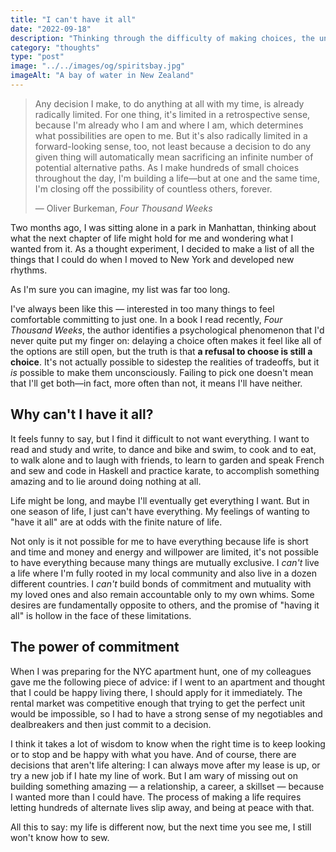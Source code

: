 ```yaml
---
title: "I can't have it all"
date: "2022-09-18"
description: "Thinking through the difficulty of making choices, the unavoidability of tradeoffs, and the power of commitment."
category: "thoughts"
type: "post"
image: "../../images/og/spiritsbay.jpg"
imageAlt: "A bay of water in New Zealand"
---
```


> Any decision I make, to do anything at all with my time, is already radically limited. For one thing, it's limited in a retrospective sense, because I'm already who I am and where I am, which determines what possibilities are open to me. But it's also radically limited in a forward-looking sense, too, not least because a decision to do any given thing will automatically mean sacrificing an infinite number of potential alternative paths. As I make hundreds of small choices throughout the day, I'm building a life—but at one and the same time, I'm closing off the possibility of countless others, forever.
>
> — Oliver Burkeman, _Four Thousand Weeks_

Two months ago, I was sitting alone in a park in Manhattan, thinking about what the next chapter of life might hold for me and wondering what I wanted from it. As a thought experiment, I decided to make a list of all the things that I could do when I moved to New York and developed new rhythms.

As I'm sure you can imagine, my list was far too long.

I've always been like this — interested in too many things to feel comfortable committing to just one. In a book I read recently, _Four Thousand Weeks_, the author identifies a psychological phenomenon that I'd never quite put my finger on: delaying a choice often makes it feel like all of the options are still open, but the truth is that **a refusal to choose is still a choice**. It's not actually possible to sidestep the realities of tradeoffs, but it _is_ possible to make them unconsciously. Failing to pick one doesn't mean that I'll get both—in fact, more often than not, it means I'll have neither.

## Why can't I have it all?

It feels funny to say, but I find it difficult to not want everything. I want to read and study and write, to dance and bike and swim, to cook and to eat, to walk alone and to laugh with friends, to learn to garden and speak French and sew and code in Haskell and practice karate, to accomplish something amazing and to lie around doing nothing at all.

Life might be long, and maybe I'll eventually get everything I want. But in one season of life, I just can't have everything. My feelings of wanting to "have it all" are at odds with the finite nature of life.

Not only is it not possible for me to have everything because life is short and time and money and energy and willpower are limited, it's not possible to have everything because many things are mutually exclusive. I _can't_ live a life where I'm fully rooted in my local community and also live in a dozen different countries. I _can't_ build bonds of commitment and mutuality with my loved ones and also remain accountable only to my own whims. Some desires are fundamentally opposite to others, and the promise of "having it all" is hollow in the face of these limitations.

## The power of commitment

When I was preparing for the NYC apartment hunt, one of my colleagues gave me the following piece of advice: if I went to an apartment and thought that I could be happy living there, I should apply for it immediately. The rental market was competitive enough that trying to get the perfect unit would be impossible, so I had to have a strong sense of my negotiables and dealbreakers and then just commit to a decision.

I think it takes a lot of wisdom to know when the right time is to keep looking or to stop and be happy with what you have. And of course, there are decisions that aren't life altering: I can always move after my lease is up, or try a new job if I hate my line of work. But I am wary of missing out on building something amazing — a relationship, a career, a skillset — because I wanted more than I could have. The process of making a life requires letting hundreds of alternate lives slip away, and being at peace with that.

All this to say: my life is different now, but the next time you see me, I still won't know how to sew.
